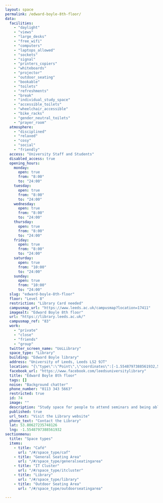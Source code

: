 ```yaml
---
layout: space
permalink: /edward-boyle-8th-floor/
data:
  facilities:
    - "daylight"
    - "views"
    - "large_desks"
    - "free_wifi"
    - "computers"
    - "laptops_allowed"
    - "sockets"
    - "signal"
    - "printers_copiers"
    - "whiteboards"
    - "projector"
    - "outdoor_seating"
    - "bookable"
    - "toilets"
    - "refreshments"
    - "break"
    - "individual_study_space"
    - "accessible_toilets"
    - "wheelchair_accessible"
    - "bike_racks"
    - "gender_neutral_toilets"
    - "prayer_room"
  atmosphere:
    - "disciplined"
    - "relaxed"
    - "cosy"
    - "social"
    - "friendly"
  access: "University Staff and Students"
  disabled_access: true
  opening_hours:
    monday:
      open: true
      from: "8:00"
      to: "24:00"
    tuesday:
      open: true
      from: "8:00"
      to: "24:00"
    wednesday:
      open: true
      from: "8:00"
      to: "24:00"
    thursday:
      open: true
      from: "8:00"
      to: "24:00"
    friday:
      open: true
      from: "8:00"
      to: "24:00"
    saturday:
      open: true
      from: "10:00"
      to: "24:00"
    sunday:
      open: true
      from: "10:00"
      to: "24:00"
  slug: "edward-boyle-8th-floor"
  floor: "Level 8"
  restriction: "Library Card needed"
  campusmap_url: "https://www.leeds.ac.uk/campusmap?location=17411"
  imagealt: "Edward Boyle 8th floor"
  url: "https://library.leeds.ac.uk/"
  campusmap_ref: "83"
  work:
    - "private"
    - "close"
    - "friends"
    - "group"
  twitter_screen_name: "UoLLibrary"
  space_type: "Library"
  building: "Edward Boyle library"
  address: "University of Leeds, Leeds LS2 9JT"
  location: "{\"type\":\"Point\",\"coordinates\":[-1.5548797388561932,53.80627235748126]}"
  facebook_url: "https://www.facebook.com/leedsuniversitylibrary"
  title: "Edward Boyle 8th floor"
  tags: []
  noise: "Background chatter"
  phone_number: "0113 343 5663"
  restricted: true
  id: 74
  image: ""
  description: "Study space for people to attend seminars and being able to participate, study with friends and explore multiple journals. Available bookable study spaces / meeting rooms"
  published: true
  url_text: "Visit the Library website"
  phone_text: "Contact the Library"
  lat: 53.80627235748126
  lng: -1.5548797388561932
sectionmenu:
  title: "Space types"
  items:
    - title: "Café"
      url: "/#/space_type/caf"
    - title: "General Seating Area"
      url: "/#/space_type/generalseatingarea"
    - title: "IT Cluster"
      url: "/#/space_type/itcluster"
    - title: "Library"
      url: "/#/space_type/library"
    - title: "Outdoor Seating Area"
      url: "/#/space_type/outdoorseatingarea"

---
```

